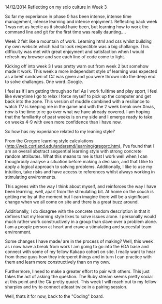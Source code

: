 14/12/2014  Reflecting on my solo culture in Week 3

So far my experiance in phase 0 has been intense, intense time management, intense learning and intense enjoyment. Reflecting back week 1 was not as hectic as it should have been, but learning how to work the command line and git for the first time was really daunting.... 

Week 2 felt like a mountain of work. Learning html and css whilst building my own website which had to look respectible was a big challange. This difficulty was met with great enjoyment and satisfaction when I would refresh my browser and see each line of code come to light. 

Kicking off into week 3 I was pretty warn out from week 2 but somehow made it work. This week a more independant style of learning was expected as a breif rundown of C# was given and you were thrown into the deep end to solve challanges. One word..Google. 

I feel as if I am getting through so far! As I work fulltime and play sport, I feel like everytime I go to relax I force myself to pick up the computer and get back into the zone. This version of muddle combined with a resiliance to watch TV is keeping me in the game and with the 2 week break over Xmas, now is the time to re go over what we have already covered. I am hoping that the familiarity of past weeks is on my side and I emerge ready to take on weeks 4-9 with even more confidence than I have now.

So how has my experiance related to my leaning style? 

From the Gregorc learning style calculations (http://web.cortland.edu/andersmd/learning/gregorc.htm), I've found that I am an overall abstract sequential learning style with strong concrete random attributes. What this means to me is that I work well when I can thoughrouly analyse a situation before making a decision, and that I like to apply a logical approach to solving problems. Additionally, I like to use my intuition, take risks and have access to references whilst always working in stimulating environments.

This agrees with the way I think about myself, and reinforces the way I have been learning, well, apart from the stimulating bit. At home on the couch is getting me by at the moment but I can imagine there will be a significant change when we all come on site and there is a great buzz around.

Additionally, I do disagree with the concrete random description in that it defines that my learning style likes to solve issues alone. I personally would much rather work constructively in a group than slave over a problem alone. I am a people person at heart and crave a stimulating and succesful team environment. 

Some changes I have made/ are in the process of making? Well, this week as i now have a break from work I am going to go into the EDA base and connect with some of my fellow Kakapo cohort on site. I really want to hear from these guys how they interperet things and in turn I can practice with them and learn more constructively than on my own.

Furthermore, I need to make a greater effort to pair with others. This just takes the act of asking the question. The Ruby stream seems pretty social at this point and the C# pretty quuiet. This week I will reach out to my fellow sharpies and try to connect atleast twice in a pairing session.   

Well, thats it for now, back to the "Coding" board.


